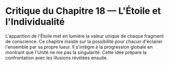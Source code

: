 # Critique du Chapitre 18 — L'Étoile et l'Individualité
L'apparition de l'Étoile met en lumière la valeur unique de chaque fragment de conscience.
Ce chapitre insiste sur la possibilité pour chacun d'éclairer l'ensemble par sa propre lueur.
Il s'intègre à la progression globale en montrant que l'Unité ne nie pas la singularité.
Cette idée prépare la confrontation avec les illusions révélées ensuite.
